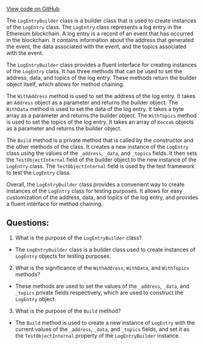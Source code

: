 [View code on GitHub](https://github.com/nethermindeth/nethermind/Nethermind.Core.Test/Builders/LogEntryBuilder.cs)

The `LogEntryBuilder` class is a builder class that is used to create instances of the `LogEntry` class. The `LogEntry` class represents a log entry in the Ethereum blockchain. A log entry is a record of an event that has occurred in the blockchain. It contains information about the address that generated the event, the data associated with the event, and the topics associated with the event.

The `LogEntryBuilder` class provides a fluent interface for creating instances of the `LogEntry` class. It has three methods that can be used to set the address, data, and topics of the log entry. These methods return the builder object itself, which allows for method chaining.

The `WithAddress` method is used to set the address of the log entry. It takes an `Address` object as a parameter and returns the builder object. The `WithData` method is used to set the data of the log entry. It takes a byte array as a parameter and returns the builder object. The `WithTopics` method is used to set the topics of the log entry. It takes an array of `Keccak` objects as a parameter and returns the builder object.

The `Build` method is a private method that is called by the constructor and the other methods of the class. It creates a new instance of the `LogEntry` class using the values of the `_address`, `_data`, and `_topics` fields. It then sets the `TestObjectInternal` field of the builder object to the new instance of the `LogEntry` class. The `TestObjectInternal` field is used by the test framework to test the `LogEntry` class.

Overall, the `LogEntryBuilder` class provides a convenient way to create instances of the `LogEntry` class for testing purposes. It allows for easy customization of the address, data, and topics of the log entry, and provides a fluent interface for method chaining.
## Questions: 
 1. What is the purpose of the `LogEntryBuilder` class?
- The `LogEntryBuilder` class is a builder class used to create instances of `LogEntry` objects for testing purposes.

2. What is the significance of the `WithAddress`, `WithData`, and `WithTopics` methods?
- These methods are used to set the values of the `_address`, `_data`, and `_topics` private fields respectively, which are used to construct the `LogEntry` object.

3. What is the purpose of the `Build` method?
- The `Build` method is used to create a new instance of `LogEntry` with the current values of the `_address`, `_data`, and `_topics` fields, and set it as the `TestObjectInternal` property of the `LogEntryBuilder` instance.